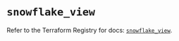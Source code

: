 # `snowflake_view`

Refer to the Terraform Registry for docs: [`snowflake_view`](https://registry.terraform.io/providers/snowflake-labs/snowflake/0.95.0/docs/resources/view).
